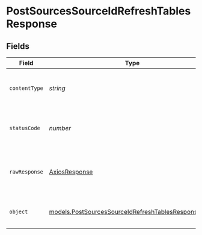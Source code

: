 # PostSourcesSourceIdRefreshTablesResponse


## Fields

| Field                                                                                                                          | Type                                                                                                                           | Required                                                                                                                       | Description                                                                                                                    |
| ------------------------------------------------------------------------------------------------------------------------------ | ------------------------------------------------------------------------------------------------------------------------------ | ------------------------------------------------------------------------------------------------------------------------------ | ------------------------------------------------------------------------------------------------------------------------------ |
| `contentType`                                                                                                                  | *string*                                                                                                                       | :heavy_check_mark:                                                                                                             | HTTP response content type for this operation                                                                                  |
| `statusCode`                                                                                                                   | *number*                                                                                                                       | :heavy_check_mark:                                                                                                             | HTTP response status code for this operation                                                                                   |
| `rawResponse`                                                                                                                  | [AxiosResponse](https://axios-http.com/docs/res_schema)                                                                        | :heavy_minus_sign:                                                                                                             | Raw HTTP response; suitable for custom response parsing                                                                        |
| `object`                                                                                                                       | [models.PostSourcesSourceIdRefreshTablesResponseBody](../../models/operations/postsourcessourceidrefreshtablesresponsebody.md) | :heavy_minus_sign:                                                                                                             | Successfully enqueued the table refresh job.                                                                                   |